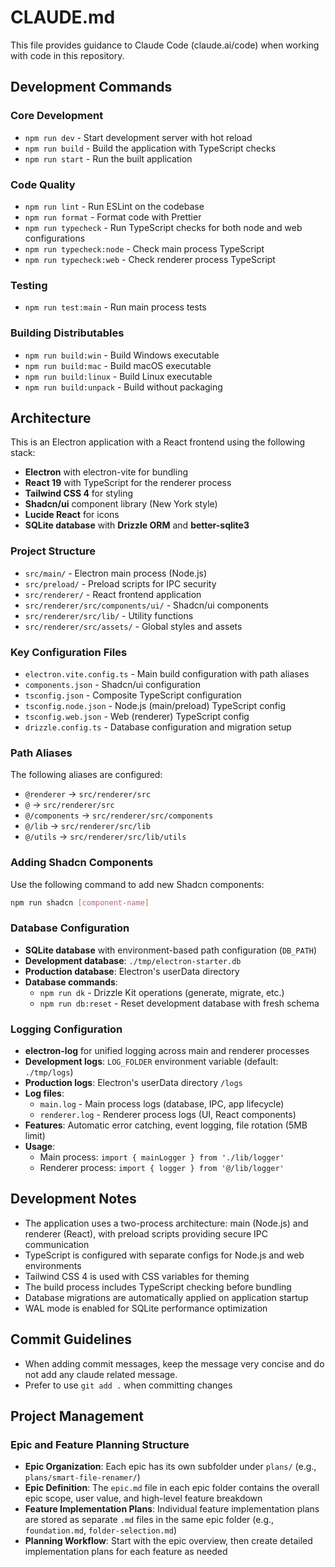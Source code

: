 # CLAUDE.md

This file provides guidance to Claude Code (claude.ai/code) when working with code in this repository.

## Development Commands

### Core Development

- `npm run dev` - Start development server with hot reload
- `npm run build` - Build the application with TypeScript checks
- `npm run start` - Run the built application

### Code Quality

- `npm run lint` - Run ESLint on the codebase
- `npm run format` - Format code with Prettier
- `npm run typecheck` - Run TypeScript checks for both node and web configurations
- `npm run typecheck:node` - Check main process TypeScript
- `npm run typecheck:web` - Check renderer process TypeScript

### Testing

- `npm run test:main` - Run main process tests

### Building Distributables

- `npm run build:win` - Build Windows executable
- `npm run build:mac` - Build macOS executable
- `npm run build:linux` - Build Linux executable
- `npm run build:unpack` - Build without packaging

## Architecture

This is an Electron application with a React frontend using the following stack:

- **Electron** with electron-vite for bundling
- **React 19** with TypeScript for the renderer process
- **Tailwind CSS 4** for styling
- **Shadcn/ui** component library (New York style)
- **Lucide React** for icons
- **SQLite database** with **Drizzle ORM** and **better-sqlite3**

### Project Structure

- `src/main/` - Electron main process (Node.js)
- `src/preload/` - Preload scripts for IPC security
- `src/renderer/` - React frontend application
- `src/renderer/src/components/ui/` - Shadcn/ui components
- `src/renderer/src/lib/` - Utility functions
- `src/renderer/src/assets/` - Global styles and assets

### Key Configuration Files

- `electron.vite.config.ts` - Main build configuration with path aliases
- `components.json` - Shadcn/ui configuration
- `tsconfig.json` - Composite TypeScript configuration
- `tsconfig.node.json` - Node.js (main/preload) TypeScript config
- `tsconfig.web.json` - Web (renderer) TypeScript config
- `drizzle.config.ts` - Database configuration and migration setup

### Path Aliases

The following aliases are configured:

- `@renderer` → `src/renderer/src`
- `@` → `src/renderer/src`
- `@/components` → `src/renderer/src/components`
- `@/lib` → `src/renderer/src/lib`
- `@/utils` → `src/renderer/src/lib/utils`

### Adding Shadcn Components

Use the following command to add new Shadcn components:

```bash
npm run shadcn [component-name]
```

### Database Configuration

- **SQLite database** with environment-based path configuration (`DB_PATH`)
- **Development database**: `./tmp/electron-starter.db`
- **Production database**: Electron's userData directory
- **Database commands**:
  - `npm run dk` - Drizzle Kit operations (generate, migrate, etc.)
  - `npm run db:reset` - Reset development database with fresh schema

### Logging Configuration

- **electron-log** for unified logging across main and renderer processes
- **Development logs**: `LOG_FOLDER` environment variable (default: `./tmp/logs`)
- **Production logs**: Electron's userData directory `/logs`
- **Log files**:
  - `main.log` - Main process logs (database, IPC, app lifecycle)
  - `renderer.log` - Renderer process logs (UI, React components)
- **Features**: Automatic error catching, event logging, file rotation (5MB limit)
- **Usage**:
  - Main process: `import { mainLogger } from './lib/logger'`
  - Renderer process: `import { logger } from '@/lib/logger'`

## Development Notes

- The application uses a two-process architecture: main (Node.js) and renderer (React), with preload scripts providing secure IPC communication
- TypeScript is configured with separate configs for Node.js and web environments
- Tailwind CSS 4 is used with CSS variables for theming
- The build process includes TypeScript checking before bundling
- Database migrations are automatically applied on application startup
- WAL mode is enabled for SQLite performance optimization

## Commit Guidelines

- When adding commit messages, keep the message very concise and do not add any claude related message.
- Prefer to use `git add .` when committing changes

## Project Management

### Epic and Feature Planning Structure

- **Epic Organization**: Each epic has its own subfolder under `plans/` (e.g., `plans/smart-file-renamer/`)
- **Epic Definition**: The `epic.md` file in each epic folder contains the overall epic scope, user value, and high-level feature breakdown
- **Feature Implementation Plans**: Individual feature implementation plans are stored as separate `.md` files in the same epic folder (e.g., `foundation.md`, `folder-selection.md`)
- **Planning Workflow**: Start with the epic overview, then create detailed implementation plans for each feature as needed

